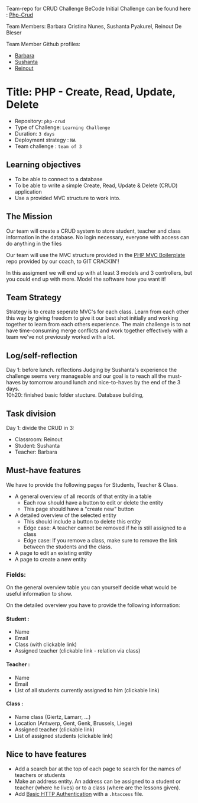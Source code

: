Team-repo for CRUD Challenge BeCode
Initial Challenge can be found here :
[Php-Crud](https://github.com/becodeorg/ANT-Lamarr-5.34/tree/main/2.The-Hill/php/7.crud)

Team Members: Barbara Cristina Nunes, Sushanta Pyakurel, Reinout De Bleser

Team Member Github profiles: 
- [Barbara](https://github.com/BarbaraCristinaNunes)
- [Sushanta](https://github.com/mesushanta)
- [Reinout](https://github.com/RedMarkD/)

# Title: PHP - Create, Read, Update, Delete

- Repository: `php-crud`
- Type of Challenge: `Learning Challenge`
- Duration: `3 days`
- Deployment strategy : `NA`
- Team challenge : `team of 3`

## Learning objectives
- To be able to connect to a database
- To be able to write a simple Create, Read, Update & Delete (CRUD) application
- Use a provided MVC structure to work into.

## The Mission
Our team will create a CRUD system to store student, teacher and class information in the database.
No login necessary, everyone with access can do anything in the files

Our team will use the MVC structure provided in the [PHP MVC Boilerplate](https://github.com/becodeorg/php-mvc-boilerplate) repo provided by our coach, to GIT CRACKIN'!

In this assigment we will end up with at least 3 models and 3 controllers, but you could end up with more. Model the software how you want it!

## Team Strategy
Strategy is to create seperate MVC's for each class. Learn from each other this way by giving freedom to give it our best shot initially and working together to learn from each others experience. 
The main challenge is to not have time-consuming merge conflicts and work together effectively with a team we've not previously worked with a lot. 

## Log/self-reflection
Day 1: before lunch. reflections
Judging by Sushanta's experience the challenge seems very manageable and our goal is to reach all the must-haves by tomorrow around lunch and nice-to-haves by the end of the 3 days.  
10h20: finished basic folder stucture. 
Database building, 

## Task division 
Day 1: 
divide the CRUD in 3:
- Classroom: Reinout
- Student:  Sushanta 
- Teacher: Barbara 

## Must-have features
We have to provide the following pages for Students, Teacher & Class.

- A general overview of all records of that entity in a table
    * Each row should have a button to edit or delete the entity
    * This page should have a "create new" button
- A detailed overview of the selected entity
    * This should include a button to delete this entity
    * Edge case: A teacher cannot be removed if he is still assigned to a class
    * Edge case: If you remove a class, make sure to remove the link between the students and the class.
- A page to edit an existing entity
- A page to create a new entity

### Fields:
On the general overview table you can yourself decide what would be useful information to show.

On the detailed overview you have to provide the following information:

#### Student : 
- Name
- Email
- Class (with clickable link)
- Assigned teacher (clickable link - relation via class)

#### Teacher : 
- Name
- Email
- List of all students currently assigned to him (clickable link)
 
#### Class : 
- Name class (Giertz, Lamarr, ...)
- Location (Antwerp, Gent, Genk, Brussels, Liege)
- Assigned teacher (clickable link)
- List of assigned students (clickable link)

## Nice to have features
- Add a search bar at the top of each page to search for the names of teachers or students
- Make an address entity. An address can be assigned to a student or teacher (where he lives) or to a class (where are the lessons given).
- Add [Basic HTTP Authentication](https://www.lifewire.com/password-protect-single-file-with-htaccess-3467922) with a `.htaccess` file.
